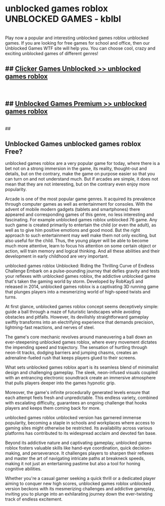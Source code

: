 # unblocked games roblox  UNBLOCKED GAMES - kblbl <br>
<br>
Play now a popular and interesting unblocked games roblox unblocked games. If you are looking for free games for school and office, then our Unblocked Games WTF site will help you. You can choose cool, crazy and exciting unblocked games of different genres!


## ##  [Clicker Games Unblocked >> unblocked games roblox](http://freeplayer.one?title=unblocked_games_roblox&ref=UG)
  <br>

##  ## [Unblocked Games Premium >> unblocked games roblox](http://freeplayer.one?title=unblocked_games_roblox&ref=UG)
  <br>
  ##



## Unblocked Games unblocked games roblox Free?

unblocked games roblox are a very popular game for today, where there is a bet not on a strong immersion in the game, its reality, thought-out and details, but on the contrary, make the game on purpose easier so that you can turn on and not understand much. But if arcades are simple, it does not mean that they are not interesting, but on the contrary even enjoy more popularity.

Arcade is one of the most popular game genres. It acquired its prevalence through computer games as well as entertainment for consoles. With the advent of mobile modern gadgets (tablets and smartphones) there appeared and corresponding games of this genre, no less interesting and fascinating. For example unblocked games roblox unblocked 76 game. Any such game is created primarily to entertain the child (or even the adult), as well as to give him positive emotions and good mood. But the right approach to such entertainment may well make them not only exciting, but also useful for the child. Thus, the young player will be able to become much more attentive, learn to focus his attention on some certain object or action, will train memory and logical thinking. And all these abilities and their development in early childhood are very important.

unblocked games roblox Unblocked: Riding the Thrilling Curve of Endless Challenge
Embark on a pulse-pounding journey that defies gravity and tests your reflexes with unblocked games roblox, the addictive unblocked game that's taken the gaming world by storm. Developed by RobKayS and released in 2014, unblocked games roblox is a captivating 3D running game that plunges players into a mesmerizing world of high-speed twists and turns.

At first glance, unblocked games roblox concept seems deceptively simple: guide a ball through a maze of futuristic landscapes while avoiding obstacles and pitfalls. However, its devilishly straightforward gameplay swiftly transforms into an electrifying experience that demands precision, lightning-fast reactions, and nerves of steel.

The game's core mechanic revolves around maneuvering a ball down an ever-steepening unblocked games roblox, where every movement dictates the impending speed and trajectory. The sensation of hurtling through neon-lit tracks, dodging barriers and jumping chasms, creates an adrenaline-fueled rush that keeps players glued to their screens.

What sets unblocked games roblox apart is its seamless blend of minimalist design and challenging gameplay. The sleek, neon-infused visuals coupled with an entrancing electronic soundtrack create an immersive atmosphere that pulls players deeper into the games hypnotic grip.

Moreover, the game's infinite procedurally generated levels ensure that each attempt feels fresh and unpredictable. This endless variety, combined with escalating difficulty, guarantees an ongoing challenge that hooks players and keeps them coming back for more.

unblocked games roblox unblocked version has garnered immense popularity, becoming a staple in schools and workplaces where access to gaming sites might otherwise be restricted. Its availability across various platforms has contributed to its widespread acclaim and devoted fan base.

Beyond its addictive nature and captivating gameplay, unblocked games roblox fosters valuable skills like hand-eye coordination, quick decision-making, and perseverance. It challenges players to sharpen their reflexes and master the art of navigating intricate paths at breakneck speeds, making it not just an entertaining pastime but also a tool for honing cognitive abilities.

Whether you're a casual gamer seeking a quick thrill or a dedicated player aiming to conquer new high scores, unblocked games roblox unblocked version beckons with its mesmerizing challenges and addictive gameplay, inviting you to plunge into an exhilarating journey down the ever-twisting track of endless excitement.